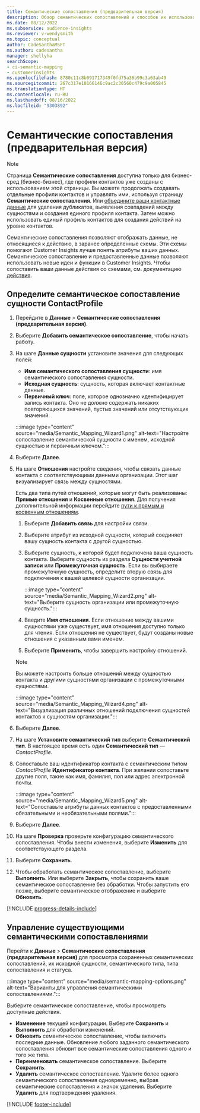 ```yaml
---
title: Семантические сопоставления (предварительная версия)
description: Обзор семантических сопоставлений и способов их использования.
ms.date: 08/12/2022
ms.subservice: audience-insights
ms.reviewer: v-wendysmith
ms.topic: conceptual
author: CadeSanthaMSFT
ms.author: cadesantha
manager: shellyha
searchScope:
- ci-semantic-mapping
- customerInsights
ms.openlocfilehash: 8780c11c8b091717349f0fd75a36b99c3a63ab49
ms.sourcegitcommit: 267c317e10166146c9ac2c30560c479c9a005845
ms.translationtype: HT
ms.contentlocale: ru-RU
ms.lasthandoff: 08/16/2022
ms.locfileid: "9303892"
---
```

# <a name="semantic-mappings-preview"></a>Семантические сопоставления (предварительная версия)

> [!NOTE]
> Страница **Семантические сопоставления** доступна только для бизнес-сред (бизнес-бизнес), где профили контактов уже созданы с использованием этой страницы. Вы можете продолжать создавать отдельные профили контактов и управлять ими, используя страницу **Семантические сопоставления**. Или [объедините ваши контактные данные](data-unification-contacts.md) для удаления дубликатов, выявления совпадений между сущностями и создания единого профиля контакта. Затем можно использовать единый профиль контактов для создания действий на уровне контактов.

Семантические сопоставления позволяют отображать данные, не относящиеся к действию, в заранее определенные схемы. Эти схемы помогают Customer Insights лучше понять атрибуты ваших данных. Семантическое сопоставление и предоставленные данные позволяют использовать новые идеи и функции в Customer Insights. Чтобы сопоставить ваши данные действия со схемами, см. документацию [действия](activities.md).

## <a name="define-a-contactprofile-semantic-entity-mapping"></a>Определите семантическое сопоставление сущности ContactProfile

1. Перейдите в **Данные** > **Семантические сопоставления (предварительная версия)**.

1. Выберите **Добавить семантическое сопоставление**, чтобы начать работу.

1. На шаге **Данные сущности** установите значения для следующих полей:

   - **Имя семантического сопоставления сущности**: имя семантического сопоставления сущности.
   - **Исходная сущность**: сущность, которая включает контактные данные.
   - **Первичный ключ**: поле, которое однозначно идентифицирует запись контакта. Оно не должно содержать никаких повторяющихся значений, пустых значений или отсутствующих значений.

   :::image type="content" source="media/Semantic_Mapping_Wizard1.png" alt-text="Настройте сопоставление семантической сущности с именем, исходной сущностью и первичным ключом.":::

1. Выберите **Далее**.

1. На шаге **Отношения** настройте сведения, чтобы связать данные контакта с соответствующими данными организации. Этот шаг визуализирует связь между сущностями.  

   Есть два типа путей отношений, которые могут быть реализованы: **Прямые отношения** и **Косвенные отношения**. Для получения дополнительной информации перейдите [пути к прямым и косвенным отношениям](relationships.md#relationship-paths).

   1. Выберите **Добавить связь** для настройки связи.
   1. Выберите атрибут из исходной сущности, который соединяет вашу сущность контакта с другой сущностью.
   1. Выберите сущность, к которой будет подключена ваша сущность контакта. Выберите сущность из раздела **Сущности учетной записи** или **Промежуточная сущность**. Если вы выбираете промежуточную сущность, определите вторую связь для подключения к вашей целевой сущности организации.

      :::image type="content" source="media/Semantic_Mapping_Wizard2.png" alt-text="Выберите сущность организации или промежуточную сущность.":::

   1. Введите **Имя отношения**. Если отношение между вашими сущностями уже существует, имя отношения доступно только для чтения. Если отношения не существует, будут созданы новые отношения с указанным вами именем.
   1. Выберите **Применить**, чтобы завершить настройку отношений.

   > [!NOTE]
   > Вы можете настроить больше отношений между сущностью контакта и другими сущностями организации с промежуточными сущностями.
   
     :::image type="content" source="media/Semantic_Mapping_Wizard4.png" alt-text="Визуализация различных отношений подключения сущностей контактов к сущностям организации.":::

1. Выберите **Далее**.

1. На шаге **Установите семантический тип** выберите **Семантический тип**. В настоящее время есть один **Семантический тип** — *ContactProfile*.

1. Сопоставьте ваш идентификатор контакта с семантическим типом *ContactProfile* **Идентификатор контакта**. При желании сопоставьте другие поля, такие как имя, фамилия, пол или адрес электронной почты.

   :::image type="content" source="media/Semantic_Mapping_Wizard5.png" alt-text="Сопоставьте атрибуты данных контактов с предоставленными обязательными и необязательными полями.":::

1. Выберите **Далее**.

1. На шаге **Проверка** проверьте конфигурацию семантического сопоставления. Чтобы внести изменения, выберите **Изменить** для соответствующего раздела.

1. Выберите **Сохранить**.

1. Чтобы обработать семантическое сопоставление, выберите **Выполнить**. Или выберите **Закрыть**, чтобы сохранить ваше семантическое сопоставление без обработки. Чтобы запустить его позже, выберите семантическое отображение и выберите **Обновить**.

[!INCLUDE [progress-details-include](includes/progress-details-pane.md)]

## <a name="manage-existing-semantic-mappings"></a>Управление существующими семантическими сопоставлениями

Перейти к **Данные** > **Семантические сопоставления (предварительная версия)** для просмотра сохраненных семантических сопоставлений, их исходной сущности, семантического типа, типа сопоставления и статуса.

:::image type="content" source="media/semantic-mapping-options.png" alt-text="Варианты для управления семантическими сопоставлениями.":::

Выберите семантическое сопоставление, чтобы просмотреть доступные действия.
- **Изменение** текущей конфигурации. Выберите **Сохранить** и **Выполнить** для обработки изменений.
- **Обновить** семантическое сопоставление, чтобы включить последние данные. Обновление любого заданного семантического сопоставления обновит все семантические сопоставления одного и того же типа.
- **Переименовать** семантическое сопоставление. Выберите **Сохранить**.
- **Удалить** семантическое сопоставление. Удалите более одного семантического сопоставления одновременно, выбрав семантические сопоставления и значок удаления. Выберите **Удалить** для подтверждения удаления.

[!INCLUDE [footer-include](includes/footer-banner.md)]
